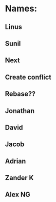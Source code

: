 # Names:
## Linus
## Sunil
## Next
## Create conflict
## Rebase??
## Jonathan
## David
## Jacob
## Adrian
## Zander K
## Alex NG
